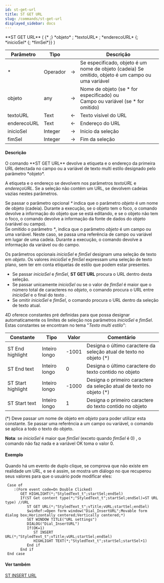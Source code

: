 ```yaml
---
id: st-get-url
title: ST GET URL
slug: /commands/st-get-url
displayed_sidebar: docs
---
```


<!--REF #_command_.ST GET URL.Syntax-->**ST GET URL** ( {* ;} *objeto* ; *textoURL* ; *enderecoURL* {; *inicioSel* {; *fimSel*}} )<!-- END REF-->
<!--REF #_command_.ST GET URL.Params-->
| Parâmetro | Tipo |  | Descrição |
| --- | --- | --- | --- |
| * | Operador | &rarr; | Se especificado, objeto é um nome de objeto (cadeia) Se omitido, objeto é um campo ou uma variável |
| objeto | any | &rarr; | Nome de objeto (se * for especificado) ou<br/>Campo ou variável (se * for omitido) |
| textoURL | Text | &larr; | Texto visível do URL |
| enderecoURL | Text | &larr; | Endereço do URL |
| inicioSel | Integer | &rarr; | Inicio da seleção |
| fimSel | Integer | &rarr; | Fim da seleção |

<!-- END REF-->

#### Descrição 

<!--REF #_command_.ST GET URL.Summary-->O comando **ST GET URL** devolve a etiqueta e o endereço da primeira URL detectada no campo ou a variável de texto multi estilo designado pelo parâmetro *objeto*.<!-- END REF--> 

A etiqueta e o endereço se devolvem nos parâmetros *textoURL* e *endereçoURL*. Se a seleção não contém um URL, se devolvem cadeias vazias nestes parâmetros.  
  
Se passar o parâmetro opcional *\** indica que o parâmetro *objeto* é um nome de objeto (cadeia). Durante a execução, se o objeto tem o foco, o comando devolve a informação do objeto que se está editando, e se o objeto não tem o foco, o comando devolve a informação da fonte de dados do objeto (variável ou campo).  
Se omitido o parâmetro *\**, indica que o parâmetro *objeto* é um campo ou uma variável. Neste caso, se passa uma referência de campo ou variável em lugar de uma cadeia. Durante a execução, o comando devolve a informação da variável ou do campo.

Os parâmetros opcionais *inicioSel* e *fimSel* designam uma seleção de texto em *objeto*. Os valores *inicioSel* e *fimSel* expressam uma seleção de texto plano, sem ter em conta etiquetas de estilo que podem estar presentes.  
* Se passar *inicioSel* e *fimSel*, **ST GET URL** procura o URL dentro desta seleção.
* Se passar unicamente *inicioSel* ou se o valor de *fimSel* é maior que o número total de caracteres no *objeto*, o comando procura o URL entre *inicioSel* e o final do texto .
* Se omitir *inicioSel* e *fimSel*, o comando procura o URL dentro da seleção de texto atual.

4D oferece constantes pré definidas para que possa designar automaticamente os limites de seleção nos parâmetros *inicioSel* e *fimSel*. Estas constantes se encontram no tema "*Texto multi estilo*":  
  
| Constante          | Tipo          | Valor  | Comentário                                                            |
| ------------------ | ------------- | ------ | --------------------------------------------------------------------- |
| ST End highlight   | Inteiro longo | \-1001 | Designa o último caractere da seleção atual de texto no objeto (\*)   |
| ST End text        | Inteiro longo | 0      | Designa o último caractere do texto contido no objeto                 |
| ST Start highlight | Inteiro longo | \-1000 | Designa o primeiro caractere da seleção atual de texto no objeto (\*) |
| ST Start text      | Inteiro longo | 1      | Designa o primeiro caractere do texto contido no objeto               |

(\*) Deve passar um nome de objeto em *objeto* para poder utilizar esta constante. Se passar uma referência a um campo ou variável, o comando se aplica a todo o texto do objeto.  
  
**Nota**: se *inicioSel* é maior que *fimSel* (exceto quando *fimSel* é 0) , o comando não faz nada e a variável OK toma o valor 0.

#### Exemplo 

Quando há um evento de duplo clique, se comprova que não existe em realidade um URL, e se é assim, se mostra um diálogo no que recuperou seus valores para que o usuário pode modificar eles:

```4d
 Case of
    :(Form event code=On Double Clicked)
       GET HIGHLIGHT(*;"StyledText_t";startSel;endSel)
       If(ST Get content type(*;"StyledText_t";startSel;endSel)=ST URL type) //URL
          ST GET URL(*;"StyledText_t";vTitle;vURL;startSel;endSel)
          $winRef:=Open form window("Dial_InsertURL";Movable form dialog box;Horizontally centered;Vertically centered;*)
          SET WINDOW TITLE("URL settings")
          DIALOG("Dial_InsertURL")
          If(OK=1)
             ST INSERT URL(*;"StyledText_t";vTitle;vURL;startSel;endSel)
             HIGHLIGHT TEXT(*;"StyledText_t";startSel;startSel+1)
          End if
       End if
 End case
```

#### Ver também 

[ST INSERT URL](st-insert-url.md)  